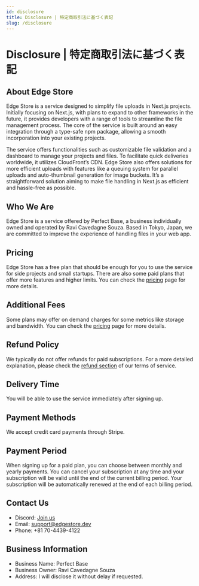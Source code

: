 ```yaml
---
id: disclosure
title: Disclosure | 特定商取引法に基づく表記
slug: /disclosure
---
```


# Disclosure | 特定商取引法に基づく表記

## About Edge Store

Edge Store is a service designed to simplify file uploads in Next.js projects. Initially focusing on Next.js, with plans to expand to other frameworks in the future, it provides developers with a range of tools to streamline the file management process. The core of the service is built around an easy integration through a type-safe npm package, allowing a smooth incorporation into your existing projects.

The service offers functionalities such as customizable file validation and a dashboard to manage your projects and files. To facilitate quick deliveries worldwide, it utilizes CloudFront’s CDN. Edge Store also offers solutions for more efficient uploads with features like a queuing system for parallel uploads and auto-thumbnail generation for image buckets. It’s a straightforward solution aiming to make file handling in Next.js as efficient and hassle-free as possible.

## Who We Are
Edge Store is a service offered by Perfect Base, a business individually owned and operated by Ravi Cavedagne Souza. Based in Tokyo, Japan, we are committed to improve the experience of handling files in your web app.

## Pricing

Edge Store has a free plan that should be enough for you to use the service for side projects and small startups. There are also some paid plans that offer more features and higher limits. You can check the [pricing](/pricing) page for more details.

## Additional Fees

Some plans may offer on demand charges for some metrics like storage and bandwidth. You can check the [pricing](/pricing) page for more details.

## Refund Policy

We typically do not offer refunds for paid subscriptions. For a more detailed explanation, please check the [refund section](/legal/terms#refund-policy) of our terms of service.

## Delivery Time

You will be able to use the service immediately after signing up.

## Payment Methods

We accept credit card payments through Stripe.

## Payment Period

When signing up for a paid plan, you can choose between monthly and yearly payments. You can cancel your subscription at any time and your subscription will be valid until the end of the current billing period. Your subscription will be automatically renewed at the end of each billing period.

## Contact Us

- Discord: [Join us](https://discord.gg/HvrnhRTfgQ)
- Email: support@edgestore.dev
- Phone: +81 70-4439-4122

## Business Information
- Business Name: Perfect Base
- Business Owner: Ravi Cavedagne Souza
- Address: I will disclose it without delay if requested.